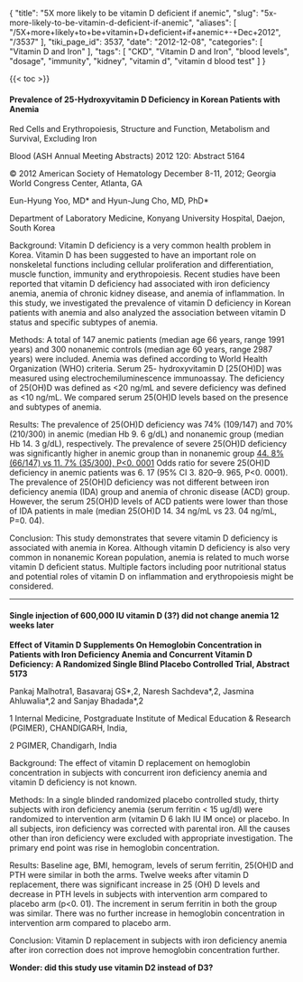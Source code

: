 {
    "title": "5X more likely to be vitamin D deficient if anemic",
    "slug": "5x-more-likely-to-be-vitamin-d-deficient-if-anemic",
    "aliases": [
        "/5X+more+likely+to+be+vitamin+D+deficient+if+anemic+-+Dec+2012",
        "/3537"
    ],
    "tiki_page_id": 3537,
    "date": "2012-12-08",
    "categories": [
        "Vitamin D and Iron"
    ],
    "tags": [
        "CKD",
        "Vitamin D and Iron",
        "blood levels",
        "dosage",
        "immunity",
        "kidney",
        "vitamin d",
        "vitamin d blood test"
    ]
}


{{< toc >}}

#### Prevalence of 25-Hydroxyvitamin D Deficiency in Korean Patients with Anemia

Red Cells and Erythropoiesis, Structure and Function, Metabolism and Survival, Excluding Iron

Blood (ASH Annual Meeting Abstracts) 2012 120: Abstract 5164 

© 2012 American Society of Hematology December 8-11, 2012; Georgia World Congress Center, Atlanta, GA

Eun-Hyung Yoo, MD* and Hyun-Jung Cho, MD, PhD*

Department of Laboratory Medicine, Konyang University Hospital, Daejon, South Korea

Background: Vitamin D deficiency is a very common health problem in Korea. Vitamin D has been suggested to have an important role on nonskeletal functions including cellular proliferation and differentiation, muscle function, immunity and erythropoiesis. Recent studies have been reported that vitamin D deficiency had associated with iron deficiency anemia, anemia of chronic kidney disease, and anemia of inflammation. In this study, we investigated the prevalence of vitamin D deficiency in Korean patients with anemia and also analyzed the association between vitamin D status and specific subtypes of anemia.

Methods: A total of 147 anemic patients (median age 66 years, range 1991 years) and 300 nonanemic controls (median age 60 years, range 2987 years) were included. Anemia was defined according to World Health Organization (WHO) criteria. Serum 25- hydroxyvitamin D <span>[25(OH)D]</span> was measured using electrochemiluminescence immunoassay. The deficiency of 25(OH)D was defined as <20 ng/mL and severe deficiency was defined as <10 ng/mL. We compared serum 25(OH)D levels based on the presence and subtypes of anemia.

Results: The prevalence of 25(OH)D deficiency was 74% (109/147) and 70% (210/300) in anemic (median Hb 9. 6 g/dL) and nonanemic group (median Hb 14. 3 g/dL), respectively. The prevalence of severe 25(OH)D deficiency was significantly higher in anemic group than in nonanemic group [44. 8% (66/147) vs 11. 7% (35/300), P<0. 0001](44.%208%%20(66/147)%20vs%2011.%207%%20(35/300),%20P<0.%200001) Odds ratio for severe 25(OH)D deficiency in anemic patients was 6. 17 (95% CI 3. 820–9. 965, P<0. 0001). The prevalence of 25(OH)D deficiency was not different between iron deficiency anemia (IDA) group and anemia of chronic disease (ACD) group. However, the serum 25(OH)D levels of ACD patients were lower than those of IDA patients in male (median 25(OH)D 14. 34 ng/mL vs 23. 04 ng/mL, P=0. 04).

Conclusion: This study demonstrates that severe vitamin D deficiency is associated with anemia in Korea. Although vitamin D deficiency is also very common in nonanemic Korean population, anemia is related to much worse vitamin D deficient status. Multiple factors including poor nutritional status and potential roles of vitamin D on inflammation and erythropoiesis might be considered.

---

#### Single injection of 600,000 IU vitamin D (3?) did not change anemia 12 weeks later

 **Effect of Vitamin D Supplements On Hemoglobin Concentration in Patients with Iron Deficiency Anemia and Concurrent Vitamin D Deficiency: A Randomized Single Blind Placebo Controlled Trial, Abstract 5173** 

Pankaj Malhotra1, Basavaraj GS*,2, Naresh Sachdeva*,2, Jasmina Ahluwalia*,2 and Sanjay Bhadada*,2

1 Internal Medicine, Postgraduate Institute of Medical Education & Research (PGIMER), CHANDIGARH, India, 

2 PGIMER, Chandigarh, India

Background: The effect of vitamin D replacement on hemoglobin concentration in subjects with concurrent iron deficiency anemia and vitamin D deficiency is not known.

Methods: In a single blinded randomized placebo controlled study, thirty subjects with iron deficiency anemia (serum ferritin < 15 ug/dl) were randomized to intervention arm (vitamin D 6 lakh IU IM once) or placebo. In all subjects, iron deficiency was corrected with parental iron. All the causes other than iron deficiency were excluded with appropriate investigation. The primary end point was rise in hemoglobin concentration.

Results: Baseline age, BMI, hemogram, levels of serum ferritin, 25(OH)D and PTH were similar in both the arms. Twelve weeks after vitamin D replacement, there was significant increase in 25 (OH) D levels and decrease in PTH levels in subjects with intervention arm compared to placebo arm (p<0. 01). The increment in serum ferritin in both the group was similar. There was no further increase in hemoglobin concentration in intervention arm compared to placebo arm.

Conclusion: Vitamin D replacement in subjects with iron deficiency anemia after iron correction does not improve hemoglobin concentration further.

 **Wonder: did this study use vitamin D2 instead of D3?**